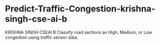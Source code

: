 # Predict-Traffic-Congestion-krishna-singh-cse-ai-b

KRISHNA SINGH
CSEAI B
Classify road sections as High, Medium, or Low congestion using traffic sensor data.
